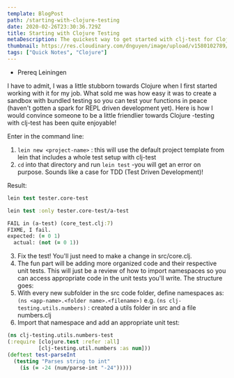 ```yaml
---
template: BlogPost
path: /starting-with-clojure-testing
date: 2020-02-26T23:30:36.729Z
title: Starting with Clojure Testing
metaDescription: The quickest way to get started with clj-test for Clojure testing
thumbnail: https://res.cloudinary.com/dnguyen/image/upload/v1580102789/blog/personal/chalk-categories_skrzdb.jpg
tags: ["Quick Notes", "Clojure"]
---
```

* Prereq Leiningen

I have to admit, I was a little stubborn towards Clojure when I first started working with it for my job. What sold me was how easy it was to create a sandbox with bundled testing so you can test your functions in peace (haven't gotten a spark for REPL driven development yet). Here is how I would convince someone to be a little friendlier towards Clojure -testing with clj-test has been quite enjoyable!

Enter in the command line:
1. `lein new <project-name>` : this will use the default project template from lein that includes a whole test setup with clj-test
2. `cd` into that directory and run `lein test` -you will get an error on purpose. Sounds like a case for TDD (Test Driven Development)!

Result:
```clojure
lein test tester.core-test

lein test :only tester.core-test/a-test

FAIL in (a-test) (core_test.clj:7)
FIXME, I fail.
expected: (= 0 1)
  actual: (not (= 0 1))
```
3. Fix the test! You'll just need to make a change in src/core.clj.
4. The fun part will be adding more organized code and their respective unit tests. This will just be a review of how to import namespaces so you can access appropriate code in the unit tests you'll write. The structure goes:
5. With every new subfolder in the src code folder, define namespaces as:
`(ns <app-name>.<folder name>.<filename>)`
e.g. `(ns clj-testing.utils.numbers)` : created a utils folder in src and a file numbers.clj
6. Import that namespace and add an appropriate unit test:

```clojure
(ns clj-testing.utils.numbers-test
(:require [clojure.test :refer :all]
          [clj-testing.util.numbers :as num])) 
(deftest test-parseInt
  (testing "Parses string to int"
    (is (= -24 (num/parse-int "-24")))))
```
